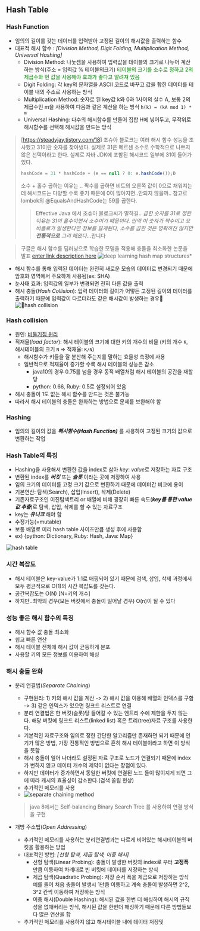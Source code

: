 ## Hash Table

### Hash Function
- 임의의 길이를 갖는 데이터를 입력받아 고정된 길이의 해시값을 출력하는 함수 
- 대표적 해시 함수 : *[Division Method, Digit Folding, Multiplication Method, Universal Hashing]*
  - Division Method: 나눗셈을 사용하여 입력값을 테이블의 크기로 나누어 계산하는 방식(주소 = 입력값 % 테이블의크기) <span style="color:green">테이블의 크기를 소수로 정하고 2의 제곱수와 먼 값을 사용해야 효과가 좋다고 알려져 있음</span>
  - Digit Folding: 각 key의 문자열을 ASCII 코드로 바꾸고 값을 합한 데이터를 테이블 내의 주소로 사용하는 방식
  - Multiplication Method: 숫자로 된 key값 k와 0과 1사이의 실수 A, 보통 2의 제곱수인 m을 사용하여 다음과 같은 계산을 하는 방식 `h(k) = (kA mod 1) * m`
  - Universal Hashing: 다수의 해시함수를 만들어 집합 H에 넣어두고, 무작위로 해시함수를 선택해 해시값을 만드는 방식
> [https://steadyjay.tistory.com/18]
> 조슈아 블로크는 여러 해시 함수 성능을 조사했고 31이란 숫자를 찾아냈다. 실제로 31은 메르센 소수로 수학적으로 나쁘지 않은 선택이라고 한다. 실제로 자바 JDK에 포함된 해시코드 일부에 31이 들어가있다. 
> ``` java 
> hashCode = 31 * hashCode + (e == null ? 0: e.hashCode());D
> ```
> 소수 + 홀수 곱하는 이유는 .. 짝수를 곱하면 비트의 오른쪽 값이 0으로 채워지는데 해시코드는 다양할 수록 좋기 때문에 0이 많아지면..안되지 않을까.. 
> 참고로 lombok의 @EqualsAndHashCode는 59를 곱한다.
>> Effective Java 에서 조슈아 블로크씨가 말하길..
>> *곱한 숫자를 31로 정한 이유는 31이 홀수이면서 소수이기 때문이다. 만약 이 숫자가 짝수이고 오버플로가 발생한다면 정보를 잃게된다, 소수를 곱한 것은 명확하진 않지만 **전통적으로** 그리 해왔다*...랍니다 

> 구글은 해시 함수를 딥러닝으로 학습한 모델을 적용해 충돌을 최소화한 논문을 발표 [enter link description here](https://arxiv.org/abs/1712.01208)
> ![deep learning hash map structures](https://img1.daumcdn.net/thumb/R1280x0/?scode=mtistory2&fname=https://blog.kakaocdn.net/dn/bPcgwf/btrXi3LHmD9/c5TPn3nBZFfg31nxeONdTk/img.png)* 
- 해시 함수를 통해 입력된 데이터는 완전히 새로운 모습의 데이터로 변경되기 때문에 암호화 영역에서 주요하게 사용됨(ex: SHA)
- 눈사태 효과: 입력값의 일부가 변경되면 전혀 다른 값을 출력
- 해시 충돌(*Hash Collision*): 입력 데이터의 길이가 어떻든 고정된 길이의 데이터를 출력하기 때문에 입력값이 다르더라도 같은 해시값이 발생하는 경우
![hash collision](https://miro.medium.com/max/1400/1*i5JV9RiF17ftnGDvuqVFSA.png)
### Hash collision
- 원인: [비둘기집 원리](https://ko.wikipedia.org/wiki/%EB%B9%84%EB%91%98%EA%B8%B0%EC%A7%91_%EC%9B%90%EB%A6%AC)
- 적재율(*load factor*): 해시 테이블의 크기에 대한 키의 개수의 비율 (키의 개수 `K`, 해시테이블의 크기 `N` => 적재율: `K/N`)
	- 해시함수가 키들을 잘 분산해 주는지를 말하는 효율성 측정에 사용
	- 일반적으로 적재율이 증가할 수록 해시 테이블의 성능은 감소
		- java10의 경우 0.75를 넘을 경우 동적 배열처럼 해시 테이블의 공간을 재할당
		- python: 0.66, Ruby: 0.5로 설정되어 있음
- 해시 충돌이 1도 없는 해시 함수를 만드는 것은 불가능
- 따라서 해시 테이블의 충돌은 완화하는 방법으로 문제를 보완해야 함
### Hashing
- 임의의 길이의 값을 ***해시함수(Hash Function)*** 를 사용하여 고정된 크기의 값으로 변환하는 작업
### Hash Table의 특징
- Hashing을 사용해서 변환한 값을 index로 삼아 *key*: *value*로 저장하는 자료 구조
- 변환된 index를 ***버킷*** 또는 ***슬롯*** 이라는 곳에 저장하여 사용
- 임의 크기의 데이터를 고정 크기 값으로 변환하기 때문에 데이터간 비교에 용이
- 기본연산: 탐색(Search), 삽입(Insert), 삭제(Delete)
- 기존자료구조인 이진탐색트리 or 배열에 비해 굉장히 빠른 속도(***key를 통한 value값 추출***)로 탐색, 삽입, 삭제를 할 수 있는 자료구조
- key는 ***유니크*** 해야 함
- 수정가능(=mutable)
- 보통 배열로 미리 hash table 사이즈만큼 생성 후에 사용함
- ex) {python: Dictionary, Ruby: Hash, Java: Map}

![hash table](https://media.geeksforgeeks.org/wp-content/uploads/20200609180838/HashingDataStructure-min.png)
### 시간 복잡도
- 해시 테이블은 key-value가 1:1로 매핑되어 있기 때문에 검색, 삽입, 삭제 과정에서 모두 평균적으로 O(1)의 시간 복잡도를 갖는다.
- 공간복잡도는 O(N) [N=키의 개수]
- 하지만..최악의 경우(모든 버킷에서 충돌이 일어날 경우) O(n)이 될 수 있다 

### 성능 좋은 해시 함수의 특징
- 해시 함수 값 충돌 최소화
- 쉽고 빠른 연산
- 해시 테이블 전체에 해시 값이 균등하게 분포
- 사용할 키의 모든 정보를 이용하여 해싱

### 해시 충돌 완화
- 분리 연결법(*Separate Chaining*)

	- 구현원리: 1) 키의 해시 값을 계산 -> 2) 해시 값을 이용해 배열의 인덱스를 구함 -> 3) 같은 인덱스가 있으면 링크드 리스트로 연결
	- 분리 연결법은 한 버킷(슬롯)당 들어갈 수 있는 엔트리 수에 제한을 두지 않는다. 해당 버킷에 링크드 리스트(linked list) 혹은 트리(tree)자료 구조를 사용한다.
	- 기본적인 자료구조와 임의로 정한 간단한 알고리즘만 존재하면 되기 때문에 인기가 많은 방법, 가장 전통적인 방법으로 흔히 해시 테이블이라고 하면 이 방식을 뜻함
	- 해시 충돌이 일어 나더라도 설정된 자료 구조로 노드가 연결되기 때문에 index가 변하지 않고 데이터 개수의 제약이 없다는 장점이 있다.
	- 하지만 데이터가 증가하면서 동일한 버킷에 연결된 노드 들이 많이지게 되면 그에 따라 캐시의 효율성이 감소한다.(검색 쏠림 현상) 
	- 추가적인 메모리를 사용
	- ![separate chaining method](https://d3i71xaburhd42.cloudfront.net/25bbffa9f868a6ad7295241c6af500be64c0db85/4-Figure2-1.png)
	> java 8에서는 Self-balancing Binary Search Tree 를 사용하여 연결 방식을 구현

- 개방 주소법(*Open Addressing*)
	- 추가적인 메모리를 사용하는 분리연결법과는 다르게 비어있는 해시테이블의 버킷을 활용하는 방법
	- 대표적인 방법: *[선형 탐색, 제곱 탐색, 이중 해시]*
		- 선형 탐색(Linear Probing): 충돌이 발생한 버킷의 index로 부터 **고정폭** 만큼 이동하여 차례대로 빈 버킷에 데이터를 저장하는 방식
		- 제곱 탐색(Quadratic Probing): 저장 순서 폭을 제곱으로 저장하는 방식 예를 들어 처음 충돌이 발생시 1만큼 이동하고 계속 충돌이 발생하면 2^2,  3^2 칸씩 이동하여 저장하는 방식
		- 이중 해시(Double Hashing): 해시된 값을 한번 더 해싱하여 해시의 규칙성을 없애버리는 방식, 해시된 값을 한번더 해싱하기 때문에 다른 방법들보다 많은 연산을 함
	- 추가적인 메모리를 사용하지 않고 해시테이블 내에 데이터 저장및 
<!--stackedit_data:
eyJoaXN0b3J5IjpbLTgyNDU2ODIxNCw2MzM3MTEzOTYsNzM1Nj
AyMjEyLDExODAxOTE4NjYsLTE1NjYzNjc5MjcsLTEyNzUzNzM5
MDcsNTU5MDQxNTcxLDEwNzI0ODE1MDMsMTExNzA5NDA1OSwyMz
YzODY5MDUsMTA4ODgxMTgyNiwxNTg1ODU4ODY3LC0xMzM2MjUw
MzYsLTE0MTc4ODkwMiwxOTQ4OTQ4NDc0XX0=
-->